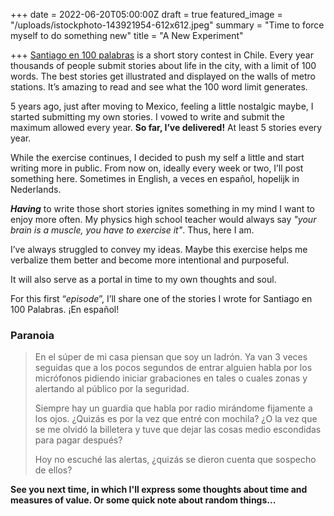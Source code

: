 +++
date = 2022-06-20T05:00:00Z
draft = true
featured_image = "/uploads/istockphoto-143921954-612x612.jpeg"
summary = "Time to force myself to do something new"
title = "A New Experiment"

+++
[Santiago en 100 palabras](https://www.santiagoen100palabras.cl/web/) is a short story contest in Chile. Every year thousands of people submit stories about life in the city, with a limit of 100 words. The best stories get illustrated and displayed on the walls of metro stations. It’s amazing to read and see what the 100 word limit generates.

5 years ago, just after moving to Mexico, feeling a little nostalgic maybe, I started submitting my own stories. I vowed to write and submit the maximum allowed every year. **So far, I’ve delivered!** At least 5 stories every year.

While the exercise continues, I decided to push my self a little and start writing more in public. From now on, ideally every week or two, I’ll post something here. Sometimes in English, a veces en español, hopelijk in Nederlands.

**_Having_** to write those short stories ignites something in my mind I want to enjoy more often. My physics high school teacher would always say _"your brain is a muscle, you have to exercise it"_. Thus, here I am.

I’ve always struggled to convey my ideas. Maybe this exercise helps me verbalize them better and become more intentional and purposeful.

It will also serve as a portal in time to my own thoughts and soul.

For this first “_episode_”, I’ll share one of the stories I wrote for Santiago en 100 Palabras. ¡En español!

### Paranoia

> En el súper de mi casa piensan que soy un ladrón. Ya van 3 veces seguidas que a los pocos segundos de entrar alguien habla por los micrófonos pidiendo iniciar grabaciones en tales o cuales zonas y alertando al público por la seguridad.
>
> Siempre hay un guardia que habla por radio mirándome fijamente a los ojos. ¿Quizás es por la vez que entré con mochila? ¿O la vez que se me olvidó la billetera y tuve que dejar las cosas medio escondidas para pagar después?
>
> Hoy no escuché las alertas, ¿quizás se dieron cuenta que sospecho de ellos?

**See you next time, in which I'll express some thoughts about time and measures of value. Or some quick note about random things...**
